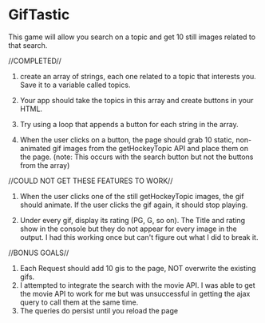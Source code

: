 # GifTastic

This game will allow you search on a topic and get 10 still images related to that search. 

//COMPLETED//

1) create an array of strings, each one related to a topic that interests you. Save it to a variable called topics.

2) Your app should take the topics in this array and create buttons in your HTML.

3) Try using a loop that appends a button for each string in the array.

4) When the user clicks on a button, the page should grab 10 static, non-animated gif images from the getHockeyTopic API and place them on the page.  (note: This occurs with the search button but not the buttons from the array)

//COULD NOT GET THESE FEATURES TO WORK// 
1) When the user clicks one of the still getHockeyTopic images, the gif should animate. If the user clicks the gif again, it should stop playing.

2) Under every gif, display its rating (PG, G, so on).  The Title and rating show in the console but they do not appear for every image in the output.  I had this working once but can't figure out what I did to break it.

//BONUS GOALS//
1) Each Request should add 10 gis to the page, NOT overwrite the existing gifs.
2) I attempted to integrate the search with the movie API. I was able to get the movie API to work for me but was unsuccessful in getting the ajax query to call them at the same time.
3) The queries do persist until you reload the page
